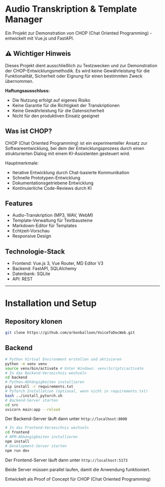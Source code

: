# Audio Transkription & Template Manager

Ein Projekt zur Demonstration von CHOP (Chat Oriented Programming) - entwickelt mit Vue.js und FastAPI.

## ⚠️ Wichtiger Hinweis

Dieses Projekt dient ausschließlich zu Testzwecken und zur Demonstration der CHOP-Entwicklungsmethodik. Es wird keine Gewährleistung für die Funktionalität, Sicherheit oder Eignung für einen bestimmten Zweck übernommen.

**Haftungsausschluss:**
- Die Nutzung erfolgt auf eigenes Risiko
- Keine Garantie für die Richtigkeit der Transkriptionen
- Keine Gewährleistung für die Datensicherheit
- Nicht für den produktiven Einsatz geeignet

## Was ist CHOP?

CHOP (Chat Oriented Programming) ist ein experimenteller Ansatz zur Softwareentwicklung, bei dem der Entwicklungsprozess durch einen strukturierten Dialog mit einem KI-Assistenten gesteuert wird. 

Hauptmerkmale:
- Iterative Entwicklung durch Chat-basierte Kommunikation
- Schnelle Prototypen-Entwicklung
- Dokumentationsgetriebene Entwicklung
- Kontinuierliche Code-Reviews durch KI

## Features

- Audio-Transkription (MP3, WAV, WebM)
- Template-Verwaltung für Textbausteine
- Markdown-Editor für Templates
- Echtzeit-Vorschau
- Responsive Design

## Technologie-Stack

- Frontend: Vue.js 3, Vue Router, MD Editor V3
- Backend: FastAPI, SQLAlchemy
- Datenbank: SQLite
- API: REST

---

# Installation und Setup

## Repository klonen

```bash
git clone https://github.com/arkonballoon/VoiceToDocWeb.git
```

## Backend
```bash
# Python Virtual Environment erstellen und aktivieren
python -m venv venv
source venv/bin/activate # Unter Windows: venv\Scripts\activate
# In das Backend-Verzeichnis wechseln
cd backend
# Python-Abhängigkeiten installieren
pip install -r requirements.txt
# PyTorch Installation (optional, wenn nicht in requirements.txt)
bash ../install_pytorch.sh
# Backend-Server starten
cd src
uvicorn main:app --reload
```

Der Backend-Server läuft dann unter `http://localhost:8000`

```bash
# In das Frontend-Verzeichnis wechseln
cd frontend
# NPM-Abhängigkeiten installieren
npm install
# Development-Server starten
npm run dev
```
Der Frontend-Server läuft dann unter `http://localhost:5173`

Beide Server müssen parallel laufen, damit die Anwendung funktioniert. 

Entwickelt als Proof of Concept für CHOP (Chat Oriented Programming)
